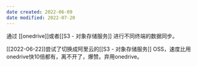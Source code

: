 ```yaml
---
date created: 2022-06-09
date modified: 2022-07-20
---
```


通过 [[onedrive]]或者[[S3 - 对象存储服务]] 进行不同终端的数据同步。

[[2022-06-22]]尝试了切换成阿里云的[[S3 - 对象存储服务]] OSS，速度比用onedrive快10倍都有，离不开了，爆赞。弃用onedrive。
